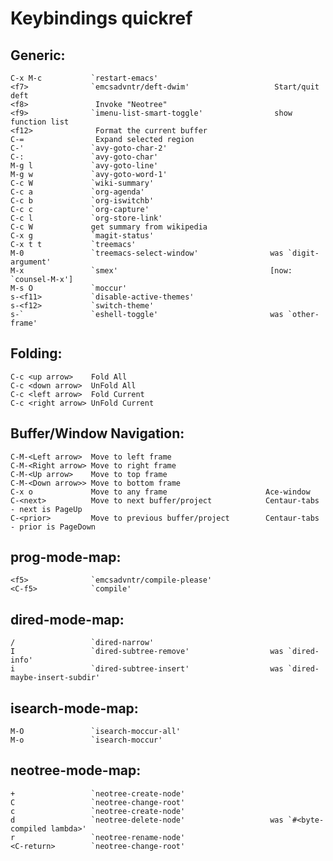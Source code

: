 # Keybindings quickref

Generic:
--------
    C-x M-c           `restart-emacs'
    <f7>              `emcsadvntr/deft-dwim'                   Start/quit deft
    <f8>               Invoke "Neotree"
    <f9>              `imenu-list-smart-toggle'                show function list
    <f12>              Format the current buffer
    C-=                Expand selected region
    C-'               `avy-goto-char-2'
    C-:               `avy-goto-char'
    M-g l             `avy-goto-line'
    M-g w             `avy-goto-word-1'
    C-c W             `wiki-summary'
    C-c a             `org-agenda'
    C-c b             `org-iswitchb'
    C-c c             `org-capture'
    C-c l             `org-store-link'
    C-c W             get summary from wikipedia
    C-x g             `magit-status'
    C-x t t           `treemacs'
    M-0               `treemacs-select-window'                was `digit-argument'
    M-x               `smex'                                  [now: `counsel-M-x']
    M-s O             `moccur'
    s-<f11>           `disable-active-themes'
    s-<f12>           `switch-theme'
    s-`               `eshell-toggle'                         was `other-frame'

Folding:
--------
    C-c <up arrow>    Fold All
    C-c <down arrow>  UnFold All
    C-c <left arrow>  Fold Current
    C-c <right arrow> UnFold Current

Buffer/Window Navigation:
--------
    C-M-<Left arrow>  Move to left frame
    C-M-<Right arrow> Move to right frame
    C-M-<Up arrow>    Move to top frame
    C-M-<Down arrow>> Move to bottom frame
    C-x o             Move to any frame                      Ace-window
    C-<next>          Move to next buffer/project            Centaur-tabs - next is PageUp
    C-<prior>         Move to previous buffer/project        Centaur-tabs - prior is PageDown

prog-mode-map: <f5>
--------
    <f5>              `emcsadvntr/compile-please'
    <C-f5>            `compile'

dired-mode-map:
--------
    /                 `dired-narrow'
    I                 `dired-subtree-remove'                  was `dired-info'
    i                 `dired-subtree-insert'                  was `dired-maybe-insert-subdir'


isearch-mode-map:
--------
    M-O               `isearch-moccur-all'
    M-o               `isearch-moccur'


neotree-mode-map:
--------
    +                 `neotree-create-node'
    C                 `neotree-change-root'
    c                 `neotree-create-node'
    d                 `neotree-delete-node'                   was `#<byte-compiled lambda>'
    r                 `neotree-rename-node'
    <C-return>        `neotree-change-root'


